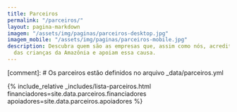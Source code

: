 ```yaml
---
title: Parceiros
permalink: "/parceiros/"
layout: pagina-markdown
imagem: "/assets/img/paginas/parceiros-desktop.jpg"
imagem_mobile: "/assets/img/paginas/parceiros-mobile.jpg"
description: Descubra quem são as empresas que, assim como nós, acreditam no empoderamento
  das crianças da Amazônia e apoiam essa causa.
---
```


[comment]: # Os parceiros estão definidos no arquivo _data/parceiros.yml

{% include_relative _includes/lista-parceiros.html
  financiadores=site.data.parceiros.financiadores
  apoiadores=site.data.parceiros.apoiadores
%}